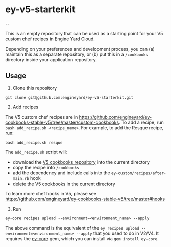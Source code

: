 # ey-v5-starterkit
--

This is an empty repository that can be used as a starting point for your V5 custom chef recipes in Engine Yard Cloud. 

Depending on your preferences and development process, you can (a) maintain this as a separate repository, or (b) put this in a `/cookbooks` directory inside your application repository.

## Usage

1) Clone this repository

```
git clone git@github.com:engineyard/ey-v5-starterkit.git
```

2) Add recipes

The V5 custom chef recipes are in https://github.com/engineyard/ey-cookbooks-stable-v5/tree/master/custom-cookbooks. To add a recipe, run `bash add_recipe.sh <recipe_name>`. For example, to add the Resque recipe, run:

```
bash add_recipe.sh resque
```

The `add_recipe.sh` script will: 

- download the [V5 cookbooks repository](https://github.com/engineyard/ey-cookbooks-stable-v5/) into the current directory
- copy the recipe into `/cookbooks`
- add the dependency and include calls into the `ey-custom/recipes/after-main.rb` hook
- delete the V5 cookbooks in the current directory

To learn more chef hooks in V5, please see https://github.com/engineyard/ey-cookbooks-stable-v5/tree/master#hooks

3) Run

`ey-core recipes upload --environment=<environment_name> --apply`

The above command is the equivalent of the `ey recipes upload --environment=<environment_name> --apply` that you used to do in V2/V4. It requires the [ey-core](https://github.com/engineyard/core-client-rb) gem, which you can install via `gem install ey-core`.
